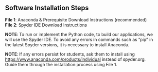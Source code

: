 ## Software Installation Steps

__File 1__: Anaconda & Prerequisite Download Instructions (recommended)<br>
__File 2__: Spyder IDE Download Instructions

__NOTE__: To run or implement the Python code, to build our applications, we will use the Spyder IDE. To avoid any errors in commands such as “pip” in the latest Spyder versions, it is necessary to install Anaconda.

__NOTE__: If any errors persist for students, ask them to install using https://www.anaconda.com/products/individual instead of spyder.org. Guide them through the installation process using File 1.
